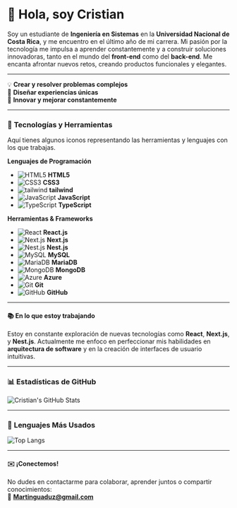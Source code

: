 # 👋 Hola, soy **Cristian**  

Soy un estudiante de **Ingeniería en Sistemas** en la **Universidad Nacional de Costa Rica**, y me encuentro en el último año de mi carrera. Mi pasión por la tecnología me impulsa a aprender constantemente y a construir soluciones innovadoras, tanto en el mundo del **front-end** como del **back-end**. Me encanta afrontar nuevos retos, creando productos funcionales y elegantes.

---

💡 **Crear y resolver problemas complejos**  
🎨 **Diseñar experiencias únicas**  
🚀 **Innovar y mejorar constantemente**

---




### 🔧 **Tecnologías y Herramientas**  
Aquí tienes algunos iconos representando las herramientas y lenguajes con los que trabajas.

**Lenguajes de Programación**  
- ![HTML5](https://img.shields.io/badge/HTML5-E34F26?style=flat-square&logo=html5&logoColor=white) **HTML5**
- ![CSS3](https://img.shields.io/badge/CSS3-1572B6?style=flat-square&logo=css3&logoColor=white) **CSS3**
- ![tailwind](https://img.shields.io/badge/tailwind-1572B6?style=flat-square&logo=tailwind&logoColor=white) **tailwind**
- ![JavaScript](https://img.shields.io/badge/JavaScript-F7DF1E?style=flat-square&logo=javascript&logoColor=black) **JavaScript**
- ![TypeScript](https://img.shields.io/badge/TypeScript-007ACC?style=flat-square&logo=typescript&logoColor=white) **TypeScript**


**Herramientas & Frameworks**  
- ![React](https://img.shields.io/badge/React-61DAFB?style=flat-square&logo=react&logoColor=black) **React.js**
- ![Next.js](https://img.shields.io/badge/Next.js-000000?style=flat-square&logo=nextdotjs&logoColor=white) **Next.js**
- ![Nest.js](https://img.shields.io/badge/NestJS-E0234E?style=flat-square&logo=nestjs&logoColor=white) **Nest.js**
- ![MySQL](https://img.shields.io/badge/MySQL-4479A1?style=flat-square&logo=mysql&logoColor=white) **MySQL**
- ![MariaDB](https://img.shields.io/badge/MariaDB-003545?style=flat-square&logo=mariadb&logoColor=white) **MariaDB**
- ![MongoDB](https://img.shields.io/badge/MongoDB-47A248?style=flat-square&logo=mongodb&logoColor=white) **MongoDB**
- ![Azure](https://img.shields.io/badge/Azure-0089D6?style=flat-square&logo=microsoft-azure&logoColor=white) **Azure**
- ![Git](https://img.shields.io/badge/Git-F05032?style=flat-square&logo=git&logoColor=white) **Git**
- ![GitHub](https://img.shields.io/badge/GitHub-181717?style=flat-square&logo=github&logoColor=white) **GitHub**

---

#### 📚 **En lo que estoy trabajando**  
Estoy en constante exploración de nuevas tecnologías como **React**, **Next.js**, y **Nest.js**. Actualmente me enfoco en perfeccionar mis habilidades en **arquitectura de software** y en la creación de interfaces de usuario intuitivas.

---
### 📊 **Estadísticas de GitHub**  

![Cristian's GitHub Stats](https://github-readme-stats.vercel.app/api?username=CristianAG13&show_icons=true&hide_title=true&count_private=true&hide=prs&theme=radical)

---

### 📌 **Lenguajes Más Usados**  

![Top Langs](https://github-readme-stats.vercel.app/api/top-langs/?username=CristianAG13&langs_count=10&layout=compact&theme=radical)

---

#### ✉️ **¡Conectemos!**  
No dudes en contactarme para colaborar, aprender juntos o compartir conocimientos:  
📧 **[Martinguaduz@gmail.com](mailto:Martinguaduz@gmail.com)**


